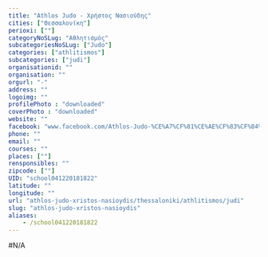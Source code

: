 ```yaml
---
title: "Athlos Judo - Χρήστος Νασιούδης"
cities: ["Θεσσαλονίκη"]
perioxi: [""]
categoryNoSLug: "Αθλητισμός"
subcategoriesNoSLug: ["Judo"]
categories: ["athlitismos"]
subcategories: ["judi"]
organisationid: ""
organisation: ""
orgurl: "-"
address: ""
logoimg: ""
profilePhoto : "downloaded"
coverPhoto : "downloaded"
website: ""
facebook: "www.facebook.com/Athlos-Judo-%CE%A7%CF%81%CE%AE%CF%83%CF%84%CE%BF%CF%82-%CE%9D%CE%B1%CF%83%CE%B9%CE%BF%CF%8D%CE%B4%CE%B7%CF%82-221245454921401/"
phone: ""
email: ""
courses: ""
places: [""]
rensponsibles: ""
zipcode: [""]
UID: "school041220181822"
latitude: ""
longitude: ""
url: "athlos-judo-xristos-nasioydis/thessaloniki/athlitismos/judi"
slug: "athlos-judo-xristos-nasioydis"
aliases:
    - /school041220181822
---
```





#N/A